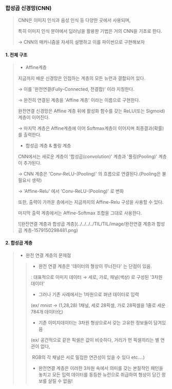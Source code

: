 ### 합성곱 신경망(CNN)

> CNN은 이미지 인식과 음성 인식 등 다양한 곳에서 사용되며, 
>
> 특히 이미지 인식 분야에서 딥러닝을 활용한 기법은 거의 CNN을 기초로 한다.
>
> → CNN의 매커니즘을 자세히 설명하고 이를 파이썬으로 구현해보자 



#### 1. 전체 구조 

> * Affine계층
>
> 지금까지 배운 신경망은 인접하는 계층의 모든 뉴런과 결합되어 있다. 
>
> → 이를 '완전연결(Fully-Connected, 전결합)' 이라 지칭한다. 
>
> → 완전히 연결된 계층을 'Affine 계층' 이라는 이름으로 구현한다. 
>
> 완전연결 신경망은 Affine 계층 뒤에 활성화 함수를 갖는 ReLU(또는 Sigmoid)계층이 이어진다.
>
> → 마지막 계층은 Affine계층에 이어 Softmax계층이 이어지며 최종결과(확률)를 출력한다. 
>
> * 합성곱 계층 & 풀링 계층
>
> CNN에서는 새로운 계층이 '합성곱(convolution)' 계층과 '풀링(Pooling)' 계층이 추가된다. 
>
> → CNN 계층은 'Conv-ReLU-(Pooling)' 의 흐름으로 연결된다.(Pooling은 불필요시 생략)
>
> → 'Affine-Relu' 에서 'Conv-ReLU-(Pooling)' 로 변화 
>
> 또한, 출력이 가까운 층에서는 지금까지의 Affine-Relu 구성을 사용할 수 있다.
>
> 마지막 출력 계층에서는 Affine-Softmax 조합을 그대로 사용한다. 
>
> ![완전연결 계층과 합성곱 계층](../../../../TIL/TIL/image/완전연결 계층과 합성곱 계층-1579150298481.png)

#### 2. 합성곱 계층 

> - 완전 연결 계층의 문제점 
>
> > * 완전 연결 계층은  '데이터의 형상이 무너진다' 는 단점이 있음. 
> >
> > : 대표적으로 이미지 데이터 → 세로, 가로, 채널(색상) 로 구성된 '3차원 데이터'
> >
> > * 그러나 기존 사례에서는 1차원으로 펴낸 데이터로 입력  
> >
> > (ex/ mnist → (1,28,28) 1채널, 세로 28픽셀, 가로 28픽셀을 1줄로 세운 784개 데이터化) 
> >
> > * 기존 이미지데이터는 3차원 형상으로서 갖는 고유한 정보들이 담겨있음
> >
> > (ex/ 공간적으로 같은 픽셀은 값이 비슷하다, 거리가 먼 픽셀끼리는 별 연관이 없다, 
> >
> > ​        RGB의 각 채널은 서로 밀접한 연관성이 있을 수 있다 etc....)
> >
> > * 완전연결 계층은 이러한 3차원 속에서 의미를 갖는 본질적인 패턴을 놓치고 모든 입력 데이터를 동등한 뉴런으로 취급하여 형상이 담긴 정보를 살릴 수 없음! 



